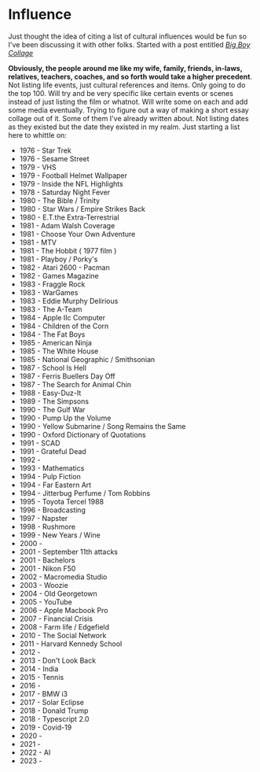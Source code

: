 # Influence

Just thought the idea of citing a list of cultural influences would be fun so I've been discussing it with other folks. Started with a post entitled [_Big Boy Collage_](/posts/big-boy-collage) 

**Obviously, the people around me like my wife, family, friends, in-laws, relatives, teachers, coaches, and so forth would take a higher precedent**. Not listing life events, just cultural references and items. Only going to do the top 100. Will try and be very specific like certain events or scenes instead of just listing the film or whatnot. Will write some on each and add some media eventually. Trying to figure out a way of making a short essay collage out of it. Some of them I've already written about. Not listing dates as they existed but the date they existed in my realm. Just starting a list here to whittle on:

- 1976 - Star Trek
- 1976 - Sesame Street
- 1979 - VHS
- 1979 - Football Helmet Wallpaper
- 1979 - Inside the NFL Highlights
- 1978 - Saturday Night Fever
- 1980 - The Bible / Trinity
- 1980 - Star Wars / Empire Strikes Back
- 1980 - E.T.the Extra-Terrestrial
- 1981 - Adam Walsh Coverage
- 1981 - Choose Your Own Adventure
- 1981 - MTV
- 1981 - The Hobbit ( 1977 film )
- 1981 - Playboy / Porky's
- 1982 - Atari 2600 - Pacman
- 1982 - Games Magazine
- 1983 - Fraggle Rock
- 1983 - WarGames
- 1983 - Eddie Murphy Delirious
- 1983 - The A-Team
- 1984 - Apple IIc Computer
- 1984 - Children of the Corn
- 1984 - The Fat Boys
- 1985 - American Ninja
- 1985 - The White House
- 1985 - National Geographic / Smithsonian
- 1987 - School Is Hell
- 1987 - Ferris Buellers Day Off
- 1987 - The Search for Animal Chin
- 1988 - Easy-Duz-It
- 1989 - The Simpsons
- 1990 - The Gulf War
- 1990 - Pump Up the Volume
- 1990 - Yellow Submarine / Song Remains the Same
- 1990 - Oxford Dictionary of Quotations
- 1991 - SCAD 
- 1991 - Grateful Dead
- 1992 - 
- 1993 - Mathematics
- 1994 - Pulp Fiction
- 1994 - Far Eastern Art
- 1994 - Jitterbug Perfume / Tom Robbins
- 1995 - Toyota Tercel 1988
- 1996 - Broadcasting
- 1997 - Napster
- 1998 - Rushmore
- 1999 - New Years / Wine
- 2000 - 
- 2001 - September 11th attacks
- 2001 - Bachelors
- 2001 - Nikon F50
- 2002 - Macromedia Studio
- 2003 - Woozie
- 2004 - Old Georgetown
- 2005 - YouTube
- 2006 - Apple Macbook Pro
- 2007 - Financial Crisis
- 2008 - Farm life / Edgefield
- 2010 - The Social Network
- 2011 - Harvard Kennedy School
- 2012 - 
- 2013 - Don't Look Back
- 2014 - India
- 2015 - Tennis
- 2016 - 
- 2017 - BMW i3
- 2017 - Solar Eclipse
- 2018 - Donald Trump
- 2018 - Typescript 2.0
- 2019 - Covid-19
- 2020 - 
- 2021 -
- 2022 - AI
- 2023 -
